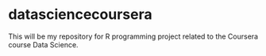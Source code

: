 # datasciencecoursera
This will be my repository for R programming project related to the Coursera course Data Science.
